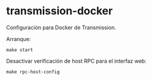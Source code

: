 # transmission-docker
Configuración para Docker de Transmission.

Arranque:

```
make start
```

Desactivar verificación de host RPC para el interfaz web:

```
make rpc-host-config
```
